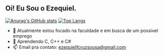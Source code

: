 ## Oi! Eu Sou o Ezequiel.


[![Anurag's GitHub stats](https://github-readme-stats.vercel.app/api?username=EzeCrux&show_icons=tru&theme=dracula)](https://github.com/anuraghazra/github-readme-stats)
[![Top Langs](https://github-readme-stats.vercel.app/api/top-langs/?username=anuraghazra&theme=dracula&size_weight=0.5&count_weight=0.5&layout=compact)](https://github.com/anuraghazra/github-readme-stats)


- 🔭 Atualmente estou focado na faculdade e em busca de um possivel emprego
- 🌱 Aprendendo C, C++ e C#
- 📫 Email pra contato: ezequielfcruzsousa@gmail.com
